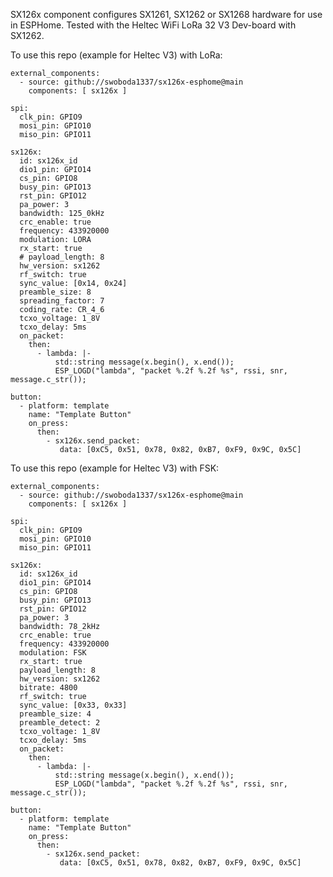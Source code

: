 SX126x component configures SX1261, SX1262 or SX1268 hardware for use in ESPHome. Tested with the Heltec WiFi LoRa 32 V3 Dev-board with SX1262.

To use this repo (example for Heltec V3) with LoRa:

	external_components:
	  - source: github://swoboda1337/sx126x-esphome@main
	    components: [ sx126x ]

	spi:
	  clk_pin: GPIO9
	  mosi_pin: GPIO10
	  miso_pin: GPIO11

	sx126x:
	  id: sx126x_id
	  dio1_pin: GPIO14
	  cs_pin: GPIO8
	  busy_pin: GPIO13
	  rst_pin: GPIO12
	  pa_power: 3
	  bandwidth: 125_0kHz
	  crc_enable: true
	  frequency: 433920000
	  modulation: LORA
	  rx_start: true
	  # payload_length: 8
	  hw_version: sx1262
	  rf_switch: true
	  sync_value: [0x14, 0x24]
	  preamble_size: 8
	  spreading_factor: 7
	  coding_rate: CR_4_6
	  tcxo_voltage: 1_8V
	  tcxo_delay: 5ms
	  on_packet:
	    then:
	      - lambda: |-
	          std::string message(x.begin(), x.end());
	          ESP_LOGD("lambda", "packet %.2f %.2f %s", rssi, snr, message.c_str());

	button:
	  - platform: template
	    name: "Template Button"
	    on_press:
	      then:
	        - sx126x.send_packet:
	           data: [0xC5, 0x51, 0x78, 0x82, 0xB7, 0xF9, 0x9C, 0x5C]

To use this repo (example for Heltec V3) with FSK:

	external_components:
	  - source: github://swoboda1337/sx126x-esphome@main
	    components: [ sx126x ]

	spi:
	  clk_pin: GPIO9
	  mosi_pin: GPIO10
	  miso_pin: GPIO11

	sx126x:
	  id: sx126x_id
	  dio1_pin: GPIO14
	  cs_pin: GPIO8
	  busy_pin: GPIO13
	  rst_pin: GPIO12
	  pa_power: 3
	  bandwidth: 78_2kHz
	  crc_enable: true
	  frequency: 433920000
	  modulation: FSK
	  rx_start: true
	  payload_length: 8
	  hw_version: sx1262
	  bitrate: 4800
	  rf_switch: true
	  sync_value: [0x33, 0x33]
	  preamble_size: 4
	  preamble_detect: 2
	  tcxo_voltage: 1_8V
	  tcxo_delay: 5ms
	  on_packet:
	    then:
	      - lambda: |-
	          std::string message(x.begin(), x.end());
	          ESP_LOGD("lambda", "packet %.2f %.2f %s", rssi, snr, message.c_str());

	button:
	  - platform: template
	    name: "Template Button"
	    on_press:
	      then:
	        - sx126x.send_packet:
	           data: [0xC5, 0x51, 0x78, 0x82, 0xB7, 0xF9, 0x9C, 0x5C]
